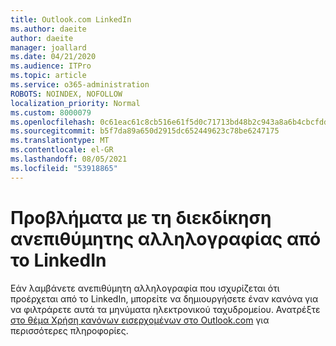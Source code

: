```yaml
---
title: Outlook.com LinkedIn
ms.author: daeite
author: daeite
manager: joallard
ms.date: 04/21/2020
ms.audience: ITPro
ms.topic: article
ms.service: o365-administration
ROBOTS: NOINDEX, NOFOLLOW
localization_priority: Normal
ms.custom: 8000079
ms.openlocfilehash: 0c61eac61c8cb516e61f5d0c71713bd48b2c943a8a6b4cbcfddafb81016b4780
ms.sourcegitcommit: b5f7da89a650d2915dc652449623c78be6247175
ms.translationtype: MT
ms.contentlocale: el-GR
ms.lasthandoff: 08/05/2021
ms.locfileid: "53918865"
---
```

# <a name="issues-with-junk-email-claiming-to-be-from-linkedin"></a>Προβλήματα με τη διεκδίκηση ανεπιθύμητης αλληλογραφίας από το LinkedIn

Εάν λαμβάνετε ανεπιθύμητη αλληλογραφία που ισχυρίζεται ότι προέρχεται από το LinkedIn, μπορείτε να δημιουργήσετε έναν κανόνα για να φιλτράρετε αυτά τα μηνύματα ηλεκτρονικού ταχυδρομείου.
Ανατρέξτε [στο θέμα Χρήση κανόνων εισερχομένων στο Outlook.com](https://aka.ms/OutlookComInboxRules) για περισσότερες πληροφορίες.


